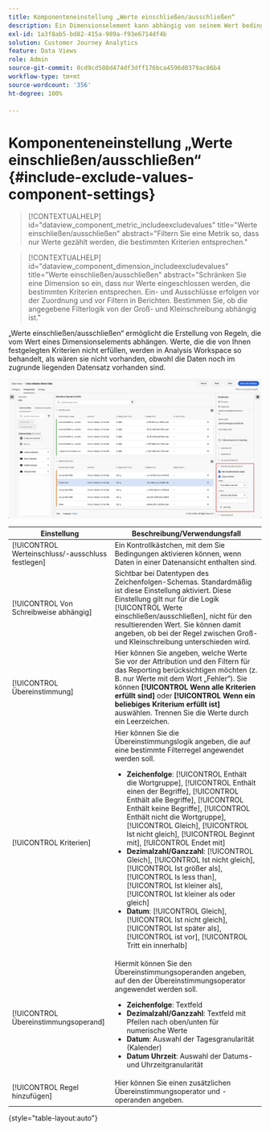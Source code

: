 ```yaml
---
title: Komponenteneinstellung „Werte einschließen/ausschließen“
description: Ein Dimensionselement kann abhängig von seinem Wert bedingt ein- oder ausgeschlossen werden.
exl-id: 1a3f8ab5-bd82-415a-989a-f93e6714df4b
solution: Customer Journey Analytics
feature: Data Views
role: Admin
source-git-commit: 0cd9cd508d474df3dff176bca4596d0379ac86b4
workflow-type: tm+mt
source-wordcount: '356'
ht-degree: 100%

---
```


# Komponenteneinstellung „Werte einschließen/ausschließen“ {#include-exclude-values-component-settings}

<!-- markdownlint-disable MD034 -->

>[!CONTEXTUALHELP]
>id="dataview_component_metric_includeexcludevalues"
>title="Werte einschließen/ausschließen"
>abstract="Filtern Sie eine Metrik so, dass nur Werte gezählt werden, die bestimmten Kriterien entsprechen."

<!-- markdownlint-enable MD034 -->

<!-- markdownlint-disable MD034 -->

>[!CONTEXTUALHELP]
>id="dataview_component_dimension_includeexcludevalues"
>title="Werte einschließen/ausschließen"
>abstract="Schränken Sie eine Dimension so ein, dass nur Werte eingeschlossen werden, die bestimmten Kriterien entsprechen. Ein- und Ausschlüsse erfolgen vor der Zuordnung und vor Filtern in Berichten. Bestimmen Sie, ob die angegebene Filterlogik von der Groß- und Kleinschreibung abhängig ist."

<!-- markdownlint-enable MD034 -->

„Werte einschließen/ausschließen“ ermöglicht die Erstellung von Regeln, die vom Wert eines Dimensionselements abhängen. Werte, die die von Ihnen festgelegten Kriterien nicht erfüllen, werden in Analysis Workspace so behandelt, als wären sie nicht vorhanden, obwohl die Daten noch im zugrunde liegenden Datensatz vorhanden sind.

![Datenansichtsfenster mit hervorgehobener Option „Werte einschließen/ausschließen“](../assets/include-exclude.png)

| Einstellung | Beschreibung/Verwendungsfall |
| --- | --- |
| [!UICONTROL Werteinschluss/-ausschluss festlegen] | Ein Kontrollkästchen, mit dem Sie Bedingungen aktivieren können, wenn Daten in einer Datenansicht enthalten sind. |
| [!UICONTROL Von Schreibweise abhängig] | Sichtbar bei Datentypen des Zeichenfolgen-Schemas. Standardmäßig ist diese Einstellung aktiviert. Diese Einstellung gilt nur für die Logik [!UICONTROL Werte einschließen/ausschließen], nicht für den resultierenden Wert. Sie können damit angeben, ob bei der Regel zwischen Groß- und Kleinschreibung unterschieden wird. |
| [!UICONTROL Übereinstimmung] | Hier können Sie angeben, welche Werte Sie vor der Attribution und den Filtern für das Reporting berücksichtigen möchten (z. B. nur Werte mit dem Wort „Fehler“). Sie können **[!UICONTROL Wenn alle Kriterien erfüllt sind]** oder **[!UICONTROL Wenn ein beliebiges Kriterium erfüllt ist]** auswählen. Trennen Sie die Werte durch ein Leerzeichen. |
| [!UICONTROL Kriterien] | Hier können Sie die Übereinstimmungslogik angeben, die auf eine bestimmte Filterregel angewendet werden soll.<ul><li>**Zeichenfolge**: [!UICONTROL Enthält die Wortgruppe], [!UICONTROL Enthält einen der Begriffe], [!UICONTROL Enthält alle Begriffe], [!UICONTROL Enthält keine Begriffe], [!UICONTROL Enthält nicht die Wortgruppe], [!UICONTROL Gleich], [!UICONTROL Ist nicht gleich], [!UICONTROL Beginnt mit], [!UICONTROL Endet mit]</li><li>**Dezimalzahl/Ganzzahl**: [!UICONTROL Gleich], [!UICONTROL Ist nicht gleich], [!UICONTROL Ist größer als], [!UICONTROL Is less than], [!UICONTROL Ist kleiner als], [!UICONTROL Ist kleiner als oder gleich]</li><li>**Datum**: [!UICONTROL Gleich], [!UICONTROL Ist nicht gleich], [!UICONTROL Ist später als], [!UICONTROL ist vor], [!UICONTROL Tritt ein innerhalb]</li></ul> |
| [!UICONTROL Übereinstimmungsoperand] | Hiermit können Sie den Übereinstimmungsoperanden angeben, auf den der Übereinstimmungsoperator angewendet werden soll.<ul><li>**Zeichenfolge**: Textfeld</li><li>**Dezimalzahl/Ganzzahl**: Textfeld mit Pfeilen nach oben/unten für numerische Werte</li><li>**Datum**: Auswahl der Tagesgranularität (Kalender)</li><li>**Datum Uhrzeit**: Auswahl der Datums- und Uhrzeitgranularität</li></ul> |
| [!UICONTROL Regel hinzufügen] | Hier können Sie einen zusätzlichen Übereinstimmungsoperator und -operanden angeben. |

{style="table-layout:auto"}
